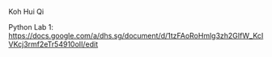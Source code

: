 Koh Hui Qi

Python Lab 1: https://docs.google.com/a/dhs.sg/document/d/1tzFAoRoHmlg3zh2GIfW_KcIVKcj3rmf2eTr54910oII/edit
